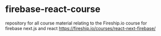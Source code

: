 # firebase-react-course
repository for all course material relating to the Fireship.io course for firebase next.js and react 
https://fireship.io/courses/react-next-firebase/